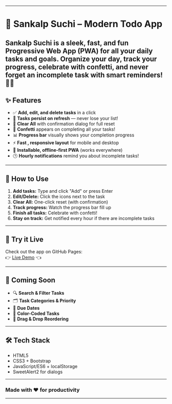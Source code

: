 ***
# 📝 Sankalp Suchi – Modern Todo App

Sankalp Suchi is a sleek, fast, and fun Progressive Web App (PWA) for all your daily tasks and goals.  Organize your day, track your progress, celebrate with confetti, and never forget an incomplete task with smart reminders! 🎉⏰
---

## ✨ Features

- ✅ **Add, edit, and delete tasks** in a click
- 🌈 **Tasks persist on refresh** — never lose your list!
- 🧹 **Clear All** with confirmation dialog for full reset
- 🎊 **Confetti** appears on completing all your tasks!
- 📊 **Progress bar** visually shows your completion progress
- ⚡ **Fast , responsive layout** for mobile and desktop
- 📲 **Installable, offline-first PWA** (works everywhere)
- 🕒 **Hourly notifications** remind you about incomplete tasks!

---

## 🚀 How to Use

1. **Add tasks:** Type and click "Add" or press Enter
2. **Edit/Delete:** Click the icons next to the task
3. **Clear All:** One-click reset (with confirmation)
4. **Track progress:** Watch the progress bar fill up
5. **Finish all tasks:** Celebrate with confetti!
6. **Stay on track:** Get notified every hour if there are incomplete tasks

---

## 🚀 Try it Live

Check out the app on GitHub Pages:  
👉 [Live Demo](https://me-priyanshi.github.io/ToDo-JS/) 👈

---

## 🚧 Coming Soon

- 🔍 **Search & Filter Tasks**
- 🗂️ **Task Categories & Priority**
- 📅 **Due Dates**
- 🎨 **Color-Coded Tasks**
- 🤏 **Drag & Drop Reordering**

---

## 🛠️ Tech Stack

- HTML5
- CSS3 + Bootstrap
- JavaScript/ES6 + localStorage
- SweetAlert2 for dialogs

---

### Made with ❤️ for productivity

***